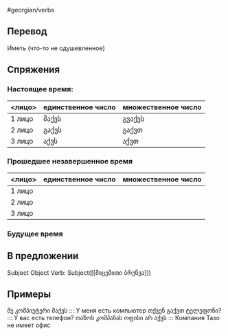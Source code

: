 #georgian/verbs 
## Перевод
Иметь (что-то не одушевленное)
## Спряжения
### Настоящее время:
<лицо>|единственное число|множественное число
--------|---------------------|------------------------
1 лицо | მაქვს | გვაქვს
2 лицо | გაქვს | გაქვთ
3 лицо | აქვს | აქვთ
### Прошедшее незавершенное время
<лицо>|единственное число|множественное число
--------|---------------------|------------------------
1 лицо |  | 
2 лицо |  | 
3 лицо |  | 
### Будущее время
## В предложении
Subject Object Verb: Subject([[მიცემითი ბრუნვა]])
## Примеры
მე კომპიუტერი მაქვს ::: У меня есть компьютер
თქვენ გაქვთ ტელეფონი? ::: У вас есть телефон?
თაზოს კომპანას ოფისი არ აქვს ::: Компания Тазо не имеет офис
